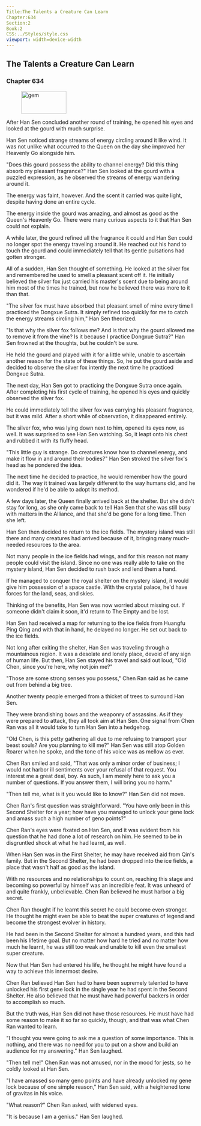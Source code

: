 ```yaml
---
Title:The Talents a Creature Can Learn 
Chapter:634 
Section:2 
Book:2 
CSS:../Styles/style.css 
viewport: width=device-width
---
```

  
## The Talents a Creature Can Learn
### Chapter 634
  
<figure>
	<img src="../Images/gem.gif" alt="gem" id="gem" width="120" height="60" />
</figure>
  

  
After Han Sen concluded another round of training, he opened his eyes and looked at the gourd with much surprise.

Han Sen noticed strange streams of energy circling around it like wind. It was not unlike what occurred to the Queen on the day she improved her Heavenly Go alongside him.

"Does this gourd possess the ability to channel energy? Did this thing absorb my pleasant fragrance?" Han Sen looked at the gourd with a puzzled expression, as he observed the streams of energy wandering around it.

The energy was faint, however. And the scent it carried was quite light, despite having done an entire cycle.

The energy inside the gourd was amazing, and almost as good as the Queen's Heavenly Go. There were many curious aspects to it that Han Sen could not explain.

A while later, the gourd refined all the fragrance it could and Han Sen could no longer spot the energy traveling around it. He reached out his hand to touch the gourd and could immediately tell that its gentle pulsations had gotten stronger.

All of a sudden, Han Sen thought of something. He looked at the silver fox and remembered he used to smell a pleasant scent off it. He initially believed the silver fox just carried his master's scent due to being around him most of the times he trained, but now he believed there was more to it than that.

"The silver fox must have absorbed that pleasant smell of mine every time I practiced the Dongxue Sutra. It simply refined too quickly for me to catch the energy streams circling him," Han Sen theorized.

"Is that why the silver fox follows me? And is that why the gourd allowed me to remove it from the vine? Is it because I practice Dongxue Sutra?" Han Sen frowned at the thoughts, but he couldn't be sure.

He held the gourd and played with it for a little while, unable to ascertain another reason for the state of these things. So, he put the gourd aside and decided to observe the silver fox intently the next time he practiced Dongxue Sutra.

The next day, Han Sen got to practicing the Dongxue Sutra once again. After completing his first cycle of training, he opened his eyes and quickly observed the silver fox.

He could immediately tell the silver fox was carrying his pleasant fragrance, but it was mild. After a short while of observation, it disappeared entirely.

The silver fox, who was lying down next to him, opened its eyes now, as well. It was surprised to see Han Sen watching. So, it leapt onto his chest and rubbed it with its fluffy head.

"This little guy is strange. Do creatures know how to channel energy, and make it flow in and around their bodies?" Han Sen stroked the silver fox's head as he pondered the idea.

The next time he decided to practice, he would remember how the gourd did it. The way it trained was largely different to the way humans did, and he wondered if he'd be able to adopt its method.

A few days later, the Queen finally arrived back at the shelter. But she didn't stay for long, as she only came back to tell Han Sen that she was still busy with matters in the Alliance, and that she'd be gone for a long time. Then she left.

Han Sen then decided to return to the ice fields. The mystery island was still there and many creatures had arrived because of it, bringing many much-needed resources to the area.

Not many people in the ice fields had wings, and for this reason not many people could visit the island. Since no one was really able to take on the mystery island, Han Sen decided to rush back and lend them a hand.

If he managed to conquer the royal shelter on the mystery island, it would give him possession of a space castle. With the crystal palace, he'd have forces for the land, seas, and skies.

Thinking of the benefits, Han Sen was now worried about missing out. If someone didn't claim it soon, it'd return to The Empty and be lost.

Han Sen had received a map for returning to the ice fields from Huangfu Ping Qing and with that in hand, he delayed no longer. He set out back to the ice fields.

Not long after exiting the shelter, Han Sen was traveling through a mountainous region. It was a desolate and lonely place, devoid of any sign of human life. But then, Han Sen stayed his travel and said out loud, "Old Chen, since you're here, why not join me?"

"Those are some strong senses you possess," Chen Ran said as he came out from behind a big tree.

Another twenty people emerged from a thicket of trees to surround Han Sen.

They were brandishing bows and the weaponry of assassins. As if they were prepared to attack, they all took aim at Han Sen. One signal from Chen Ran was all it would take to turn Han Sen into a hedgehog.

"Old Chen, is this petty gathering all due to me refusing to transport your beast souls? Are you planning to kill me?" Han Sen was still atop Golden Roarer when he spoke, and the tone of his voice was as mellow as ever.

Chen Ran smiled and said, "That was only a minor order of business; I would not harbor ill sentiments over your refusal of that request. You interest me a great deal, boy. As such, I am merely here to ask you a number of questions. If you answer them, I will bring you no harm."

"Then tell me, what is it you would like to know?" Han Sen did not move.

Chen Ran's first question was straightforward. "You have only been in this Second Shelter for a year; how have you managed to unlock your gene lock and amass such a high number of geno points?"

Chen Ran's eyes were fixated on Han Sen, and it was evident from his question that he had done a lot of research on him. He seemed to be in disgruntled shock at what he had learnt, as well.

When Han Sen was in the First Shelter, he may have received aid from Qin's family. But in the Second Shelter, he had been dropped into the ice fields, a place that wasn't half as good as the island.

With no resources and no relationships to count on, reaching this stage and becoming so powerful by himself was an incredible feat. It was unheard of and quite frankly, unbelievable. Chen Ran believed he must harbor a big secret.

Chen Ran thought if he learnt this secret he could become even stronger. He thought he might even be able to beat the super creatures of legend and become the strongest evolver in history.

He had been in the Second Shelter for almost a hundred years, and this had been his lifetime goal. But no matter how hard he tried and no matter how much he learnt, he was still too weak and unable to kill even the smallest super creature.

Now that Han Sen had entered his life, he thought he might have found a way to achieve this innermost desire.

Chen Ran believed Han Sen had to have been supremely talented to have unlocked his first gene lock in the single year he had spent in the Second Shelter. He also believed that he must have had powerful backers in order to accomplish so much.

But the truth was, Han Sen did not have those resources. He must have had some reason to make it so far so quickly, though, and that was what Chen Ran wanted to learn.

"I thought you were going to ask me a question of some importance. This is nothing, and there was no need for you to put on a show and build an audience for my answering." Han Sen laughed.

"Then tell me!" Chen Ran was not amused, nor in the mood for jests, so he coldly looked at Han Sen.

"I have amassed so many geno points and have already unlocked my gene lock because of one simple reason," Han Sen said, with a heightened tone of gravitas in his voice.

"What reason?" Chen Ran asked, with widened eyes.

"It is because I am a genius." Han Sen laughed.